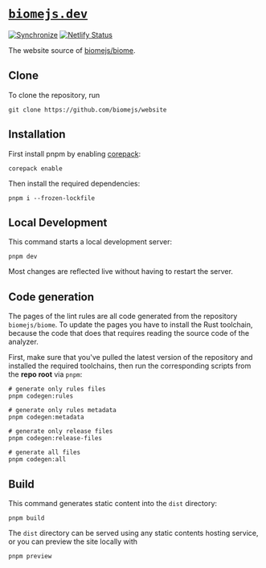 # [`biomejs.dev`](https://biomejs.dev/)

[![Synchronize](https://github.com/biomejs/website/actions/workflows/synchronize.yaml/badge.svg?branch=main)](https://github.com/biomejs/website/actions/workflows/synchronize.yaml)
[![Netlify Status](https://api.netlify.com/api/v1/badges/efc84020-6a75-479a-bae3-df2e458d5c44/deploy-status?branch=main)](https://app.netlify.com/sites/biomejs/deploys)

The website source of [biomejs/biome](https://github.com/biomejs/biome).

## Clone

To clone the repository, run

```shell
git clone https://github.com/biomejs/website
```

## Installation

First install pnpm by enabling [corepack](https://nodejs.org/api/corepack.html):

```shell
corepack enable
```

Then install the required dependencies:

```shell
pnpm i --frozen-lockfile
```

## Local Development

This command starts a local development server:

```shell
pnpm dev
```

Most changes are reflected live without having to restart the server.

## Code generation

The pages of the lint rules are all code generated from the repository `biomejs/biome`. To update the pages you have to install the Rust toolchain, because
the code that does that requires reading the source code of the analyzer.

First, make sure that you've pulled the latest version of the repository and installed the required toolchains, then run the corresponding scripts from the **repo root** via `pnpm`:

```shell
# generate only rules files
pnpm codegen:rules

# generate only rules metadata
pnpm codegen:metadata

# generate only release files
pnpm codegen:release-files

# generate all files
pnpm codegen:all
```

## Build

This command generates static content into the `dist` directory:

```shell
pnpm build
```

The `dist` directory can be served using any static contents hosting service, or you can preview the site locally with

```shell
pnpm preview
```
